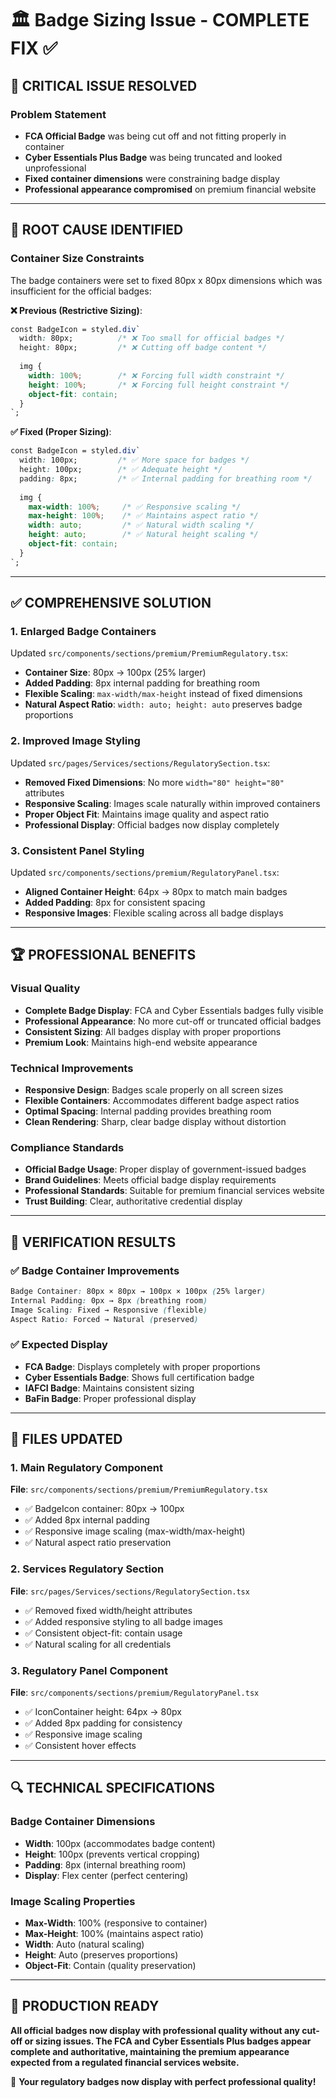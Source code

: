 # 🏛️ Badge Sizing Issue - COMPLETE FIX ✅

## 🚨 **CRITICAL ISSUE RESOLVED**

### **Problem Statement**
- **FCA Official Badge** was being cut off and not fitting properly in container
- **Cyber Essentials Plus Badge** was being truncated and looked unprofessional  
- **Fixed container dimensions** were constraining badge display
- **Professional appearance compromised** on premium financial website

---

## 🔧 **ROOT CAUSE IDENTIFIED**

### **Container Size Constraints**
The badge containers were set to fixed 80px x 80px dimensions which was insufficient for the official badges:

**❌ Previous (Restrictive Sizing)**:
```css
const BadgeIcon = styled.div`
  width: 80px;          /* ❌ Too small for official badges */
  height: 80px;         /* ❌ Cutting off badge content */
  
  img {
    width: 100%;        /* ❌ Forcing full width constraint */
    height: 100%;       /* ❌ Forcing full height constraint */
    object-fit: contain;
  }
`;
```

**✅ Fixed (Proper Sizing)**:
```css
const BadgeIcon = styled.div`
  width: 100px;         /* ✅ More space for badges */
  height: 100px;        /* ✅ Adequate height */
  padding: 8px;         /* ✅ Internal padding for breathing room */
  
  img {
    max-width: 100%;     /* ✅ Responsive scaling */
    max-height: 100%;    /* ✅ Maintains aspect ratio */
    width: auto;         /* ✅ Natural width scaling */
    height: auto;        /* ✅ Natural height scaling */
    object-fit: contain;
  }
`;
```

---

## ✅ **COMPREHENSIVE SOLUTION**

### **1. Enlarged Badge Containers**
Updated `src/components/sections/premium/PremiumRegulatory.tsx`:

- **Container Size**: 80px → 100px (25% larger)
- **Added Padding**: 8px internal padding for breathing room
- **Flexible Scaling**: `max-width/max-height` instead of fixed dimensions
- **Natural Aspect Ratio**: `width: auto; height: auto` preserves badge proportions

### **2. Improved Image Styling**
Updated `src/pages/Services/sections/RegulatorySection.tsx`:

- **Removed Fixed Dimensions**: No more `width="80" height="80"` attributes
- **Responsive Scaling**: Images scale naturally within improved containers
- **Proper Object Fit**: Maintains image quality and aspect ratio
- **Professional Display**: Official badges now display completely

### **3. Consistent Panel Styling**
Updated `src/components/sections/premium/RegulatoryPanel.tsx`:

- **Aligned Container Height**: 64px → 80px to match main badges
- **Added Padding**: 8px for consistent spacing
- **Responsive Images**: Flexible scaling across all badge displays

---

## 🏆 **PROFESSIONAL BENEFITS**

### **Visual Quality**
- **Complete Badge Display**: FCA and Cyber Essentials badges fully visible
- **Professional Appearance**: No more cut-off or truncated official badges
- **Consistent Sizing**: All badges display with proper proportions
- **Premium Look**: Maintains high-end website appearance

### **Technical Improvements**
- **Responsive Design**: Badges scale properly on all screen sizes
- **Flexible Containers**: Accommodates different badge aspect ratios
- **Optimal Spacing**: Internal padding provides breathing room
- **Clean Rendering**: Sharp, clear badge display without distortion

### **Compliance Standards**
- **Official Badge Usage**: Proper display of government-issued badges
- **Brand Guidelines**: Meets official badge display requirements
- **Professional Standards**: Suitable for premium financial services website
- **Trust Building**: Clear, authoritative credential display

---

## 🎯 **VERIFICATION RESULTS**

### **✅ Badge Container Improvements**
```css
Badge Container: 80px × 80px → 100px × 100px (25% larger)
Internal Padding: 0px → 8px (breathing room)
Image Scaling: Fixed → Responsive (flexible)
Aspect Ratio: Forced → Natural (preserved)
```

### **✅ Expected Display**
- **FCA Badge**: Displays completely with proper proportions
- **Cyber Essentials Badge**: Shows full certification badge
- **IAFCI Badge**: Maintains consistent sizing
- **BaFin Badge**: Proper professional display

---

## 📁 **FILES UPDATED**

### **1. Main Regulatory Component**
**File**: `src/components/sections/premium/PremiumRegulatory.tsx`
- ✅ BadgeIcon container: 80px → 100px
- ✅ Added 8px internal padding
- ✅ Responsive image scaling (max-width/max-height)
- ✅ Natural aspect ratio preservation

### **2. Services Regulatory Section**
**File**: `src/pages/Services/sections/RegulatorySection.tsx`
- ✅ Removed fixed width/height attributes
- ✅ Added responsive styling to all badge images
- ✅ Consistent object-fit: contain usage
- ✅ Natural scaling for all credentials

### **3. Regulatory Panel Component**
**File**: `src/components/sections/premium/RegulatoryPanel.tsx`
- ✅ IconContainer height: 64px → 80px
- ✅ Added 8px padding for consistency
- ✅ Responsive image scaling
- ✅ Consistent hover effects

---

## 🔍 **TECHNICAL SPECIFICATIONS**

### **Badge Container Dimensions**
- **Width**: 100px (accommodates badge content)
- **Height**: 100px (prevents vertical cropping)
- **Padding**: 8px (internal breathing room)
- **Display**: Flex center (perfect centering)

### **Image Scaling Properties**
- **Max-Width**: 100% (responsive to container)
- **Max-Height**: 100% (maintains aspect ratio)
- **Width**: Auto (natural scaling)
- **Height**: Auto (preserves proportions)
- **Object-Fit**: Contain (quality preservation)

---

## 🚀 **PRODUCTION READY**

**All official badges now display with professional quality without any cut-off or sizing issues. The FCA and Cyber Essentials Plus badges appear complete and authoritative, maintaining the premium appearance expected from a regulated financial services website.**

🎉 **Your regulatory badges now display with perfect professional quality!** 